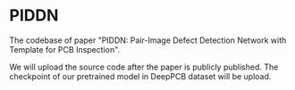 # PIDDN
The codebase of paper "PIDDN: Pair-Image Defect Detection Network with Template for PCB Inspection".

We will upload the source code after the paper is publicly published.
The checkpoint of our pretrained model in DeepPCB dataset will be upload.
